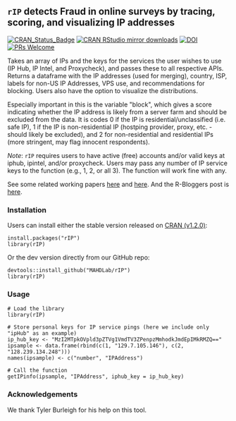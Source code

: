 ## `rIP` detects Fraud in online surveys by tracing, scoring, and visualizing IP addresses

[![CRAN_Status_Badge](https://www.r-pkg.org/badges/version/rIP)](https://CRAN.R-project.org/package=rIP)
[![CRAN RStudio mirror downloads](http://cranlogs.r-pkg.org/badges/rIP)](http://www.r-pkg.org/pkg/rIP)
[![DOI](http://joss.theoj.org/papers/10.21105/joss.01285/status.svg)](https://doi.org/10.21105/joss.01285)
[![PRs Welcome](https://img.shields.io/badge/PRs-welcome-brightgreen.svg?style=plastic)](https://github.com/MAHDLab/rIP/pulls)
<!-- [![Downloads](http://cranlogs.r-pkg.org/badges/grand-total/rIP)](http://cranlogs.r-pkg.org/) -->
<!-- [![HitCount](http://hits.dwyl.io/{MAHDLab}/{rIP}.svg)](http://hits.dwyl.io/{MAHDLab}/{rIP}) -->
<!-- [![GitHub license](https://img.shields.io/github/license/MAHDLab/rIP.svg?style=plastic)](https://github.com/MAHDLab/rIP/blob/master/LICENSE) -->

Takes an array of IPs and the keys for the services the user wishes to use (IP Hub, IP Intel, and Proxycheck), and passes these to all respective APIs. Returns a dataframe with the IP addresses (used for merging), country, ISP, labels for non-US IP Addresses, VPS use, and recommendations for blocking. Users also have the option to visualize the distributions.

Especially important in this is the variable "block", which gives a score indicating whether the IP address is likely from a server farm and should be excluded from the data. It is codes 0 if the IP is residential/unclassified (i.e. safe IP), 1 if the IP is non-residential IP (hostping provider, proxy, etc. - should likely be excluded), and 2 for non-residential and residential IPs (more stringent, may flag innocent respondents).

*Note*: `rIP` requires users to have active (free) accounts and/or valid keys at iphub, ipintel, and/or proxycheck. Users may pass any number of IP service keys to the function (e.g., 1, 2, or all 3). The function will work fine with any.

See some related working papers [here](https://papers.ssrn.com/sol3/papers.cfm?abstract_id=3272468) and [here](https://papers.ssrn.com/sol3/papers.cfm?abstract_id=3327274). And the R-Bloggers post is [here](https://www.r-bloggers.com/a-new-release-of-rip-v1-2-0-for-detecting-fraud-in-online-surveys/).

### Installation

Users can install either the stable version released on [CRAN (v1.2.0)](https://CRAN.R-project.org/package=rIP):

```{R}
install.packages("rIP")
library(rIP)
```

Or the dev version directly from our GitHub repo:

```{R}
devtools::install_github("MAHDLab/rIP")
library(rIP)
```

### Usage

```{R}
# Load the library
library(rIP)

# Store personal keys for IP service pings (here we include only "ipHub" as an example)
ip_hub_key <- "MzI2MTpkOVpld3pZTVg1VmdTV3ZPenpzMmhodkJmdEpIMkRMZQ=="
ipsample <- data.frame(rbind(c(1, "129.7.105.146"), c(2, "128.239.134.248")))
names(ipsample) <- c("number", "IPAddress")

# Call the function
getIPinfo(ipsample, "IPAddress", iphub_key = ip_hub_key)
```

### Acknowledgements

We thank Tyler Burleigh for his help on this tool.
